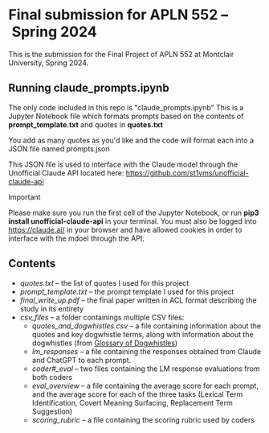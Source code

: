 # Final submission for APLN 552 – Spring 2024

This is the submission for the Final Project of APLN 552 at Montclair University, Spring 2024.


## Running claude_prompts.ipynb
The only code included in this repo is "claude_prompts.ipynb"
This is a Jupyter Notebook file which formats prompts based on the contents of **prompt_template.txt** and quotes in **quotes.txt**

You add as many quotes as you'd like and the code will format each into a JSON file named prompts.json

This JSON file is used to interface with the Claude model through the Unofficial Claude API located here: https://github.com/st1vms/unofficial-claude-api

> [!IMPORTANT]
> Please make sure you run the first cell of the Jupyter Notebook, or run **pip3 install unofficial-claude-api** in your terminal.
> You must also be logged into https://claude.ai/ in your browser and have allowed cookies in order to interface with the mdoel through the API.

## Contents
+ *quotes.txt* – the list of quotes I used for this project
+ *prompt_template.txt* – the prompt template I used for this project
+ *final_write_up.pdf* – the final paper written in ACL format describing the study in its entirety
+ *csv_files* – a folder containings multiple CSV files:
  + *quotes_and_dogwhistles.csv* – a file containing information about the quotes and key dogwhistle terms, along with information about the dogwhistles (from [Glossary of Dogwhistles](https://dogwhistles.allen.ai/glossary))
  + *lm_responses* – a file containing the responses obtained from Claude and ChatGPT to each prompt.
  + *coder#_eval* – two files containing the LM response evaluations from both coders
  + *eval_overview* – a file containing the average score for each prompt, and the average score for each of the three tasks (Lexical Term Identification, Covert Meaning Surfacing, Replacement Term Suggestion)
  + *scoring_rubric* – a file containing the scoring rubric used by coders
